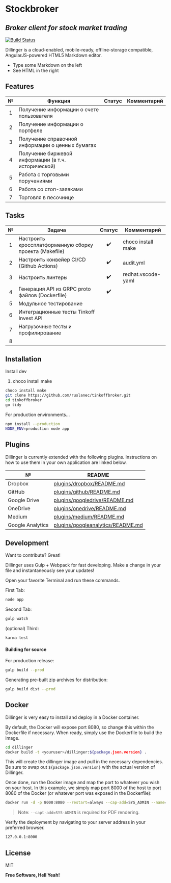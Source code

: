 # Stockbroker
## _Broker client for stock market trading_

[![Build Status](https://github.com/ruslanec/tinkoffbroker/actions/workflows/build_package.yml/badge.svg)](https://github.com/ruslanec/tinkoffbroker)

Dillinger is a cloud-enabled, mobile-ready, offline-storage compatible,
AngularJS-powered HTML5 Markdown editor.

- Type some Markdown on the left
- See HTML in the right

## Features

| № | Функция | Статус | Комментарий |
| :------: | ------ | :------: | ------ |
| 1 | Получение информации о счете пользователя |  |  |
| 2 | Получение информации о портфеле |  |  |
| 3 | Получение справочной информации о ценных бумагах |  |  |
| 4 | Получение биржевой информации (в т.ч. исторической) |  |  |
| 5 | Работа с торговыми поручениями |  |  |
| 6 | Работа со стоп-заявками |  |  |
| 7 | Торговля в песочнице |  |  |


## Tasks

| № | Задача | Статус | Комментарий |
| :------: | ------ | :------: | ------ |
| 1 | Настроить кроссплатформенную сборку проекта (Makefile) | :heavy_check_mark: | choco install make |
| 2 | Настроить конвейер CI/CD (Github Actions) | :heavy_check_mark: | audit.yml |
| 3 | Настроить линтеры | :heavy_check_mark: | redhat.vscode-yaml |
| 4 | Генерация API из GRPC proto файлов (Dockerfile) | :heavy_check_mark: |  |
| 5 | Модульное тестирование |  |  |
| 6 | Интеграционные тесты Tinkoff Invest API |  |  |
| 7 | Нагрузочные тесты и профилирование |  |  |
| 8 |  |  | 
 

## Installation

Install dev
1. choco install make

```sh
choco install make
git clone https://github.com/ruslanec/tinkoffbroker.git
cd tinkoffbroker
go tidy
```

For production environments...

```sh
npm install --production
NODE_ENV=production node app
```

## Plugins

Dillinger is currently extended with the following plugins.
Instructions on how to use them in your own application are linked below.

| № | README |
| ------ | ------ |
| Dropbox | [plugins/dropbox/README.md][PlDb] |
| GitHub | [plugins/github/README.md][PlGh] |
| Google Drive | [plugins/googledrive/README.md][PlGd] |
| OneDrive | [plugins/onedrive/README.md][PlOd] |
| Medium | [plugins/medium/README.md][PlMe] |
| Google Analytics | [plugins/googleanalytics/README.md][PlGa] |

## Development

Want to contribute? Great!

Dillinger uses Gulp + Webpack for fast developing.
Make a change in your file and instantaneously see your updates!

Open your favorite Terminal and run these commands.

First Tab:

```sh
node app
```

Second Tab:

```sh
gulp watch
```

(optional) Third:

```sh
karma test
```

#### Building for source

For production release:

```sh
gulp build --prod
```

Generating pre-built zip archives for distribution:

```sh
gulp build dist --prod
```

## Docker

Dillinger is very easy to install and deploy in a Docker container.

By default, the Docker will expose port 8080, so change this within the
Dockerfile if necessary. When ready, simply use the Dockerfile to
build the image.

```sh
cd dillinger
docker build -t <youruser>/dillinger:${package.json.version} .
```

This will create the dillinger image and pull in the necessary dependencies.
Be sure to swap out `${package.json.version}` with the actual
version of Dillinger.

Once done, run the Docker image and map the port to whatever you wish on
your host. In this example, we simply map port 8000 of the host to
port 8080 of the Docker (or whatever port was exposed in the Dockerfile):

```sh
docker run -d -p 8000:8080 --restart=always --cap-add=SYS_ADMIN --name=dillinger <youruser>/dillinger:${package.json.version}
```

> Note: `--capt-add=SYS-ADMIN` is required for PDF rendering.

Verify the deployment by navigating to your server address in
your preferred browser.

```sh
127.0.0.1:8000
```

## License

MIT

**Free Software, Hell Yeah!**

[//]: # (These are reference links used in the body of this note and get stripped out when the markdown processor does its job. There is no need to format nicely because it shouldn't be seen. Thanks SO - http://stackoverflow.com/questions/4823468/store-comments-in-markdown-syntax)

   [dill]: <https://github.com/joemccann/dillinger>
   [git-repo-url]: <https://github.com/joemccann/dillinger.git>
   [john gruber]: <http://daringfireball.net>
   [df1]: <http://daringfireball.net/projects/markdown/>
   [markdown-it]: <https://github.com/markdown-it/markdown-it>
   [Ace Editor]: <http://ace.ajax.org>
   [node.js]: <http://nodejs.org>
   [Twitter Bootstrap]: <http://twitter.github.com/bootstrap/>
   [jQuery]: <http://jquery.com>
   [@tjholowaychuk]: <http://twitter.com/tjholowaychuk>
   [express]: <http://expressjs.com>
   [AngularJS]: <http://angularjs.org>
   [Gulp]: <http://gulpjs.com>

   [PlDb]: <https://github.com/joemccann/dillinger/tree/master/plugins/dropbox/README.md>
   [PlGh]: <https://github.com/joemccann/dillinger/tree/master/plugins/github/README.md>
   [PlGd]: <https://github.com/joemccann/dillinger/tree/master/plugins/googledrive/README.md>
   [PlOd]: <https://github.com/joemccann/dillinger/tree/master/plugins/onedrive/README.md>
   [PlMe]: <https://github.com/joemccann/dillinger/tree/master/plugins/medium/README.md>
   [PlGa]: <https://github.com/RahulHP/dillinger/blob/master/plugins/googleanalytics/README.md>
